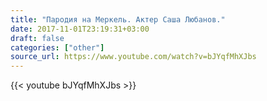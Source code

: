 ```yaml
---
title: "Пародия на Меркель. Актер Саша Любанов."
date: 2017-11-01T23:19:31+03:00
draft: false
categories: ["other"]
source_url: https://www.youtube.com/watch?v=bJYqfMhXJbs
---
```

<div class="container">
  <div class="row">
    <div class="col-6">
      {{< youtube bJYqfMhXJbs >}}
    </div>
  </div>
</div>
<!--more-->
